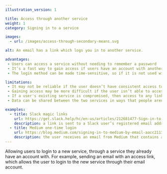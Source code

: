 ```yaml
---
illustration_version: 1

title: Access through another service
weight: 1
category: Signing in to a service

images:
  - url: /images/access-through-secondary-means.svg

alt: An email has a link which logs you in to another service.

advantages:
 - Users can access a service without needing to remember a password
 - It’s a fast way to gain access if users have an account with another service
 - The login method can be made time-sensitive, so if it is not used within a certain time frame it will expire

limitations:
 - It may not be reliable if the user doesn’t have consistent access to the internet
 - Gaining access may be more difficult if the user isn’t able to access the other service
 - If a user's existing service is compromised, then access to any linked services can be gained
 - Data can be shared between the two services in ways that people aren’t aware of

examples:
  - title: Slack magic links
    url: https://get.slack.help/hc/en-us/articles/212681477-Sign-in-to-Slack
    description: a link is sent to a Slack user’s registered email address, allowing them to log into the service without a password
  - title: Medium one-time login
    url: https://blog.medium.com/signing-in-to-medium-by-email-aacc21134fcd
    description: the user receives an email from Medium that contains a sign in link. Clicking on that link will sign them in.
---
```


Allowing users to login to a new service, through a service they already have an account with. For example, sending an email with an access link, which allows the user to login to the new service through their email account.

